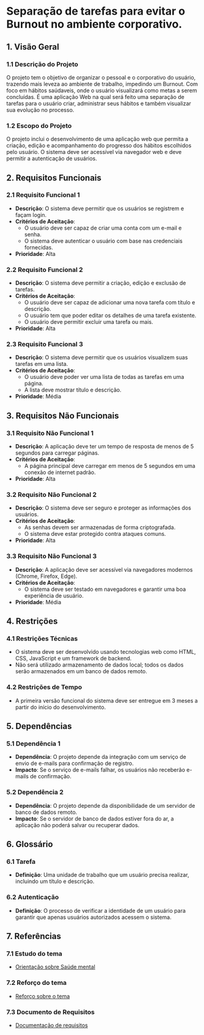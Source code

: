 # Separação de tarefas para evitar o Burnout no ambiente corporativo.

## 1. Visão Geral

### 1.1 Descrição do Projeto
O projeto tem o objetivo de organizar o pessoal e o corporativo do usuário, trazendo mais leveza ao ambiente de trabalho, impedindo um Burnout. Com foco em hábitos saúdaveis, onde o usuário visualizará como metas a serem concluídas. É uma aplicação Web na qual será feito uma separação de tarefas para o usuário criar, administrar seus hábitos e também visualizar sua evolução no processo.

### 1.2 Escopo do Projeto
O projeto inclui o desenvolvimento de uma aplicação web que permita a criação, edição e acompanhamento do progresso dos hábitos escolhidos pelo usuário. O sistema deve ser acessível via navegador web e deve permitir a autenticação de usuários.

## 2. Requisitos Funcionais

### 2.1 Requisito Funcional 1
- **Descrição**: O sistema deve permitir que os usuários se registrem e façam login.
- **Critérios de Aceitação**: 
  - O usuário deve ser capaz de criar uma conta com um e-mail e senha.
  - O sistema deve autenticar o usuário com base nas credenciais fornecidas.
- **Prioridade**: Alta

### 2.2 Requisito Funcional 2
- **Descrição**: O sistema deve permitir a criação, edição e exclusão de tarefas.
- **Critérios de Aceitação**:
  - O usuário deve ser capaz de adicionar uma nova tarefa com título e descrição.
  - O usuário tem que poder editar os detalhes de uma tarefa existente.
  - O usuário deve permitir excluir uma tarefa ou mais.
- **Prioridade**: Alta

### 2.3 Requisito Funcional 3
- **Descrição**: O sistema deve permitir que os usuários visualizem suas tarefas em uma lista.
- **Critérios de Aceitação**:
  - O usuário deve poder ver uma lista de todas as tarefas em uma página.
  - A lista deve mostrar título e descrição.
- **Prioridade**: Média

## 3. Requisitos Não Funcionais

### 3.1 Requisito Não Funcional 1
- **Descrição**: A aplicação deve ter um tempo de resposta de menos de 5 segundos para carregar páginas.
- **Critérios de Aceitação**: 
  - A página principal deve carregar em menos de 5 segundos em uma conexão de internet padrão.
- **Prioridade**: Alta

### 3.2 Requisito Não Funcional 2
- **Descrição**: O sistema deve ser seguro e proteger as informações dos usuários.
- **Critérios de Aceitação**:
  - As senhas devem ser armazenadas de forma criptografada.
  - O sistema deve estar protegido contra ataques comuns.
- **Prioridade**: Alta

### 3.3 Requisito Não Funcional 3
- **Descrição**: A aplicação deve ser acessível via navegadores modernos (Chrome, Firefox, Edge).
- **Critérios de Aceitação**:
  - O sistema deve ser testado em navegadores e garantir uma boa experiência de usuário.
- **Prioridade**: Média

## 4. Restrições

### 4.1 Restrições Técnicas
- O sistema deve ser desenvolvido usando tecnologias web como HTML, CSS, JavaScript e um framework de backend.
- Não será utilizado armazenamento de dados local; todos os dados serão armazenados em um banco de dados remoto.

### 4.2 Restrições de Tempo
- A primeira versão funcional do sistema deve ser entregue em 3 meses a partir do início do desenvolvimento.

## 5. Dependências

### 5.1 Dependência 1
- **Dependência**: O projeto depende da integração com um serviço de envio de e-mails para confirmação de registro.
- **Impacto**: Se o serviço de e-mails falhar, os usuários não receberão e-mails de confirmação.

### 5.2 Dependência 2
- **Dependência**: O projeto depende da disponibilidade de um servidor de banco de dados remoto.
- **Impacto**: Se o servidor de banco de dados estiver fora do ar, a aplicação não poderá salvar ou recuperar dados.

## 6. Glossário

### 6.1 Tarefa
- **Definição**: Uma unidade de trabalho que um usuário precisa realizar, incluindo um título e descrição.

### 6.2 Autenticação
- **Definição**: O processo de verificar a identidade de um usuário para garantir que apenas usuários autorizados acessem o sistema.

## 7. Referências

### 7.1 Estudo do tema
- [Orientação sobre Saúde mental](https://www.unimed.coop.br/viver-bem/saude-em-pauta/)

### 7.2 Reforço do tema
- [Reforço sobre o tema](http://gov.br/ebserh/pt-br/comunicacao/noticias/a-importancia-do-cuidado-com-a-saude-mental-no-)

### 7.3 Documento de Requisitos
- [Documentação de requisitos](https://afonsolelis.github.io/backend/1_analise_requisitos_viabilidade/)

